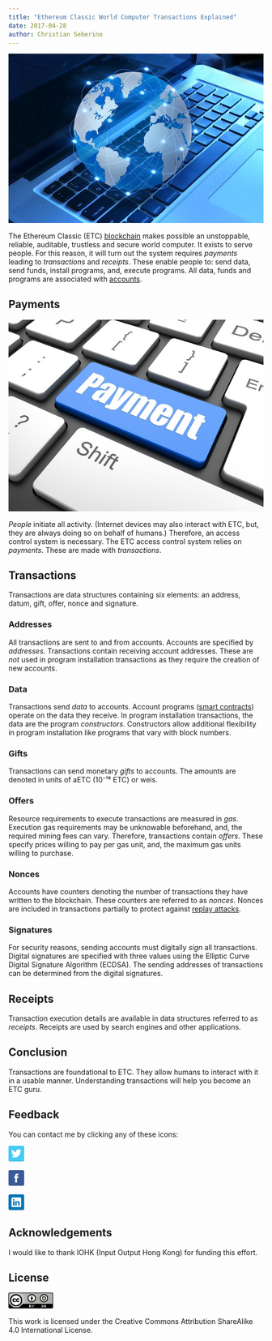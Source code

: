 ```yaml
---
title: "Ethereum Classic World Computer Transactions Explained"
date: 2017-04-28
author: Christian Seberino
---
```


![](./0HOdU25qwLVRmW3Bj.jpg)

The Ethereum Classic (ETC)
[blockchain](https://steemit.com/etc/@cseberino/let-s-admit-blockchains-are-weird-an-introduction-to-the-strangeness)
makes possible an unstoppable, reliable, auditable, trustless and secure world
computer. It exists to serve people. For this reason, it will turn out the
system requires *payments* leading to *transactions* and *receipts*. These
enable people to: send data, send funds, install programs, and, execute
programs. All data, funds and programs are associated with
[accounts](https://steemit.com/etc/@cseberino/the-ethereum-classic-world-computer-accounts-and-states-explained).

## Payments

![](./0dwEVBeli4Eq1qYvX.jpg)

*People* initiate all activity. (Internet devices may also interact with ETC,
but, they are always doing so on behalf of humans.) Therefore, an access control
system is necessary. The ETC access control system relies on *payments*. These
are made with *transactions*.

## Transactions

Transactions are data structures containing six elements: an address, datum,
gift, offer, nonce and signature.

### Addresses

All transactions are sent to and from accounts. Accounts are specified by
*addresses*. Transactions contain receiving account addresses. These are *not*
used in program installation transactions as they require the creation of new
accounts.

### Data

Transactions send *data* to accounts. Account programs ([smart
contracts](https://steemit.com/etc/@cseberino/the-skinny-on-smart-contracts-an-introduction-and-why-you-should-care))
operate on the data they receive. In program installation transactions, the data
are the program *constructors*. Constructors allow additional flexibility in
program installation like programs that vary with block numbers.

### Gifts

Transactions can send monetary *gifts* to accounts. The amounts are denoted in
units of aETC (10⁻¹⁸ ETC) or weis.

### Offers

Resource requirements to execute transactions are measured in *gas*. Execution
gas requirements may be unknowable beforehand, and, the required mining fees can
vary. Therefore, transactions contain *offers*. These specify prices willing to
pay per gas unit, and, the maximum gas units willing to purchase.

### Nonces

Accounts have counters denoting the number of transactions they have written to
the blockchain. These counters are referred to as *nonces*. Nonces are included
in transactions partially to protect against [replay
attacks](https://steemit.com/ethereumclassic/@cseberino/navajo-indians-help-explain-ethereum-classic-replay-attacks).

### Signatures

For security reasons, sending accounts must digitally *sign* all transactions.
Digital signatures are specified with three values using the Elliptic Curve
Digital Signature Algorithm (ECDSA). The sending addresses of transactions can
be determined from the digital signatures.

## Receipts

Transaction execution details are available in data structures referred to as
*receipts*. Receipts are used by search engines and other applications.

## Conclusion

Transactions are foundational to ETC. They allow humans to interact with it in a
usable manner. Understanding transactions will help you become an ETC guru.

## Feedback

You can contact me by clicking any of these icons:

![](./0eoFC6QOWZ--bCngK.png)

![](./0i3CwTFEKUnKYHMf0.png)

![](./0HQj6HSHxE7pkIBjk.png)

## Acknowledgements

I would like to thank IOHK (Input Output Hong Kong) for funding this effort.

## License

![](./0hocpUZXBcjzNJeQ2.png)

This work is licensed under the Creative Commons Attribution ShareAlike 4.0
International License.
